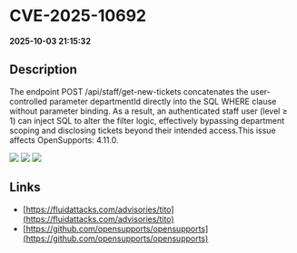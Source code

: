 # CVE-2025-10692

**2025-10-03 21:15:32**

## Description
The endpoint POST /api/staff/get-new-tickets concatenates the user-controlled parameter departmentId directly into the SQL WHERE clause without parameter binding. As a result, an authenticated staff user (level ≥ 1) can inject SQL to alter the filter logic, effectively bypassing department scoping and disclosing tickets beyond their intended access.This issue affects OpenSupports: 4.11.0.

![](https://img.shields.io/static/v1?label=Score&message=7.1&color=red)
![](https://img.shields.io/static/v1?label=Severity&message=HIGH&color=red)
![](https://img.shields.io/static/v1?label=CWE&message=SQL&color=green)

## Links
- [https://fluidattacks.com/advisories/tito](https://fluidattacks.com/advisories/tito)
- [https://github.com/opensupports/opensupports](https://github.com/opensupports/opensupports)
